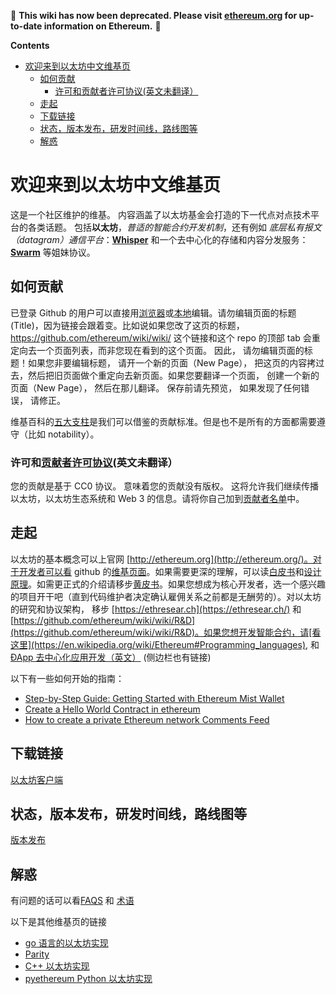 <!-- START doctoc generated TOC please keep comment here to allow auto update -->
<!-- DON'T EDIT THIS SECTION, INSTEAD RE-RUN doctoc TO UPDATE -->

:stop_sign: **This wiki has now been deprecated. Please visit [ethereum.org](https://ethereum.org/zh) for up-to-date information on Ethereum.** :stop_sign: 




**Contents**

- [欢迎来到以太坊中文维基页](#%E6%AC%A2%E8%BF%8E%E6%9D%A5%E5%88%B0%E4%BB%A5%E5%A4%AA%E5%9D%8A%E4%B8%AD%E6%96%87%E7%BB%B4%E5%9F%BA%E9%A1%B5)
  - [如何贡献](#%E5%A6%82%E4%BD%95%E8%B4%A1%E7%8C%AE)
    - [许可和贡献者许可协议(英文未翻译）](#%E8%AE%B8%E5%8F%AF%E5%92%8C%E8%B4%A1%E7%8C%AE%E8%80%85%E8%AE%B8%E5%8F%AF%E5%8D%8F%E8%AE%AE%E8%8B%B1%E6%96%87%E6%9C%AA%E7%BF%BB%E8%AF%91)
  - [走起](#%E8%B5%B0%E8%B5%B7)
  - [下载链接](#%E4%B8%8B%E8%BD%BD%E9%93%BE%E6%8E%A5)
  - [状态，版本发布，研发时间线，路线图等](#%E7%8A%B6%E6%80%81%E7%89%88%E6%9C%AC%E5%8F%91%E5%B8%83%E7%A0%94%E5%8F%91%E6%97%B6%E9%97%B4%E7%BA%BF%E8%B7%AF%E7%BA%BF%E5%9B%BE%E7%AD%89)
  - [解惑](#%E8%A7%A3%E6%83%91)

<!-- END doctoc generated TOC please keep comment here to allow auto update -->

# 欢迎来到以太坊中文维基页

这是一个社区维护的维基。 内容涵盖了以太坊基金会打造的下一代点对点技术平台的各类话题。 包括**以太坊**，_普适的智能合约开发机制_，还有例如 _底层私有报文（datagram）通信平台_：**[Whisper](https://github.com/ethereum/wiki/wiki/Whisper-pages)** 和一个去中心化的存储和内容分发服务： **[Swarm](http://swarm-gateways.net/bzz:/theswarm.eth/)** 等姐妹协议。

## 如何贡献

已登录 Github 的用户可以直接用[浏览器](https://help.github.com/articles/editing-wiki-pages-via-the-online-interface)或[本地](https://help.github.com/articles/adding-and-editing-wiki-pages-locally)编辑。请勿编辑页面的标题(Title)，因为链接会跟着变。比如说如果您改了这页的标题， https://github.com/ethereum/wiki/wiki/ 这个链接和这个 repo 的顶部 tab 会重定向去一个页面列表，而非您现在看到的这个页面。 因此， 请勿编辑页面的标题！如果您非要编辑标题， 请开一个新的页面（New Page）， 把这页的内容拷过去，然后把旧页面做个重定向去新页面。如果您要翻译一个页面， 创建一个新的页面（New Page）， 然后在那儿翻译。 保存前请先预览， 如果发现了任何错误， 请修正。

维基百科的[五大支柱](https://zh.wikipedia.org/wiki/Wikipedia:%E4%BA%94%E5%A4%A7%E6%94%AF%E6%9F%B1)是我们可以借鉴的贡献标准。但是也不是所有的方面都需要遵守（比如 notability）。

### 许可和[贡献者许可协议](https://github.com/ethereum/wiki/wiki/CC0-license#list-of-contributors)(英文未翻译）

您的贡献是基于 CC0 协议。 意味着您的贡献没有版权。 这将允许我们继续传播以太坊，以太坊生态系统和 Web 3 的信息。请将你自己加到[贡献者名单](https://github.com/ethereum/wiki/wiki/CC0-license#list-of-contributors)中。 

## 走起

以太坊的基本概念可以上官网 [http://ethereum.org](http://ethereum.org/)。对于开发者可以看 github 的[维基页面](https://github.com/ethereum/wiki/wiki/Ethereum-introduction)。如果需要更深的理解，可以读[白皮书](https://github.com/ethereum/wiki/wiki/%5B%E4%B8%AD%E6%96%87%5D-%E4%BB%A5%E5%A4%AA%E5%9D%8A%E7%99%BD%E7%9A%AE%E4%B9%A6)和[设计原理](https://github.com/ethereum/wiki/wiki/Design-Rationale)。如需更正式的介绍请移步[黄皮书](https://ethereum.github.io/yellowpaper/paper.pdf)。如果您想成为核心开发者，选一个感兴趣的项目开干吧（直到代码维护者决定确认雇佣关系之前都是无酬劳的）。对以太坊的研究和协议架构， 移步 [https://ethresear.ch](https://ethresear.ch/) 和 
[https://github.com/ethereum/wiki/wiki/R&D](https://github.com/ethereum/wiki/wiki/R&D)。如果您想开发智能合约，请[看这里](https://en.wikipedia.org/wiki/Ethereum#Programming_languages), 和[ÐApp 去中心化应用开发（英文）](https://github.com/ethereum/wiki/wiki/%C3%90App-Development) (侧边栏也有链接)

以下有一些如何开始的指南：

* [Step-by-Step Guide: Getting Started with Ethereum Mist Wallet](https://medium.com/@attores/step-by-step-guide-getting-started-with-ethereum-mist-wallet-772a3cc99af4)
* [Create a Hello World Contract in ethereum](https://www.ethereum.org/greeter)
* [How to create a private Ethereum network Comments Feed](https://omarmetwally.wordpress.com/2017/07/25/how-to-create-a-private-ethereum-network/)

## 下载链接

[以太坊客户端](https://github.com/ethereum/wiki/wiki/Clients)

## 状态，版本发布，研发时间线，路线图等

[版本发布](https://github.com/ethereum/wiki/wiki/Releases)

## 解惑

有问题的话可以看[FAQS](https://github.com/ethereum/wiki/wiki/FAQS) 和 [术语](https://github.com/ethereum/wiki/wiki/Glossary)

以下是其他维基页的链接

* [go 语言的以太坊实现](https://github.com/ethereum/go-ethereum/wiki)
* [Parity](https://paritytech.github.io/wiki/)
* [C++ 以太坊实现](http://www.ethdocs.org/en/latest/ethereum-clients/cpp-ethereum/index.htm)
* [pyethereum Python 以太坊实现](https://github.com/ethereum/pyethereum/wiki)

